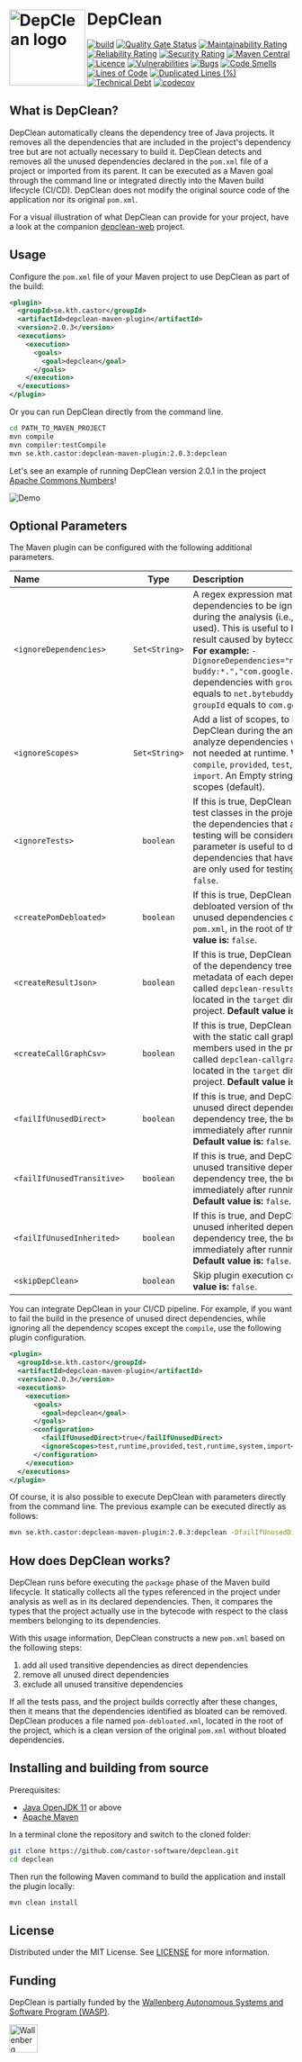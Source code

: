# DepClean <img src="https://github.com/castor-software/depclean/blob/master/.img/logo.svg" align="left" height="135px" alt="DepClean logo"/>

[![build](https://github.com/castor-software/depclean/actions/workflows/build.yml/badge.svg)](https://github.com/castor-software/depclean/actions/workflows/build.yml)
[![Quality Gate Status](https://sonarcloud.io/api/project_badges/measure?project=castor-software_depclean&metric=alert_status)](https://sonarcloud.io/dashboard?id=castor-software_depclean)
[![Maintainability Rating](https://sonarcloud.io/api/project_badges/measure?project=castor-software_depclean&metric=sqale_rating)](https://sonarcloud.io/dashboard?id=castor-software_depclean)
[![Reliability Rating](https://sonarcloud.io/api/project_badges/measure?project=castor-software_depclean&metric=reliability_rating)](https://sonarcloud.io/dashboard?id=castor-software_depclean)
[![Security Rating](https://sonarcloud.io/api/project_badges/measure?project=castor-software_depclean&metric=security_rating)](https://sonarcloud.io/dashboard?id=castor-software_depclean)
[![Maven Central](https://img.shields.io/maven-central/v/se.kth.castor/depclean-core.svg)](https://search.maven.org/search?q=g:se.kth.castor%20AND%20a:depclean*)
[![Licence](http://img.shields.io/badge/license-MIT-blue.svg)](https://github.com/castor-software/depclean/blob/master/LICENSE.md)
[![Vulnerabilities](https://sonarcloud.io/api/project_badges/measure?project=castor-software_depclean&metric=vulnerabilities)](https://sonarcloud.io/dashboard?id=castor-software_depclean)
[![Bugs](https://sonarcloud.io/api/project_badges/measure?project=castor-software_depclean&metric=bugs)](https://sonarcloud.io/dashboard?id=castor-software_depclean)
[![Code Smells](https://sonarcloud.io/api/project_badges/measure?project=castor-software_depclean&metric=code_smells)](https://sonarcloud.io/dashboard?id=castor-software_depclean)
[![Lines of Code](https://sonarcloud.io/api/project_badges/measure?project=castor-software_depclean&metric=ncloc)](https://sonarcloud.io/dashboard?id=castor-software_depclean)
[![Duplicated Lines (%)](https://sonarcloud.io/api/project_badges/measure?project=castor-software_depclean&metric=duplicated_lines_density)](https://sonarcloud.io/dashboard?id=castor-software_depclean)
[![Technical Debt](https://sonarcloud.io/api/project_badges/measure?project=castor-software_depclean&metric=sqale_index)](https://sonarcloud.io/dashboard?id=castor-software_depclean)
[![codecov](https://codecov.io/gh/castor-software/depclean/branch/master/graph/badge.svg?token=X0XE6R72OD)](https://codecov.io/gh/castor-software/depclean)

## What is DepClean?

DepClean automatically cleans the dependency tree of Java projects.
It removes all the dependencies that are included in the project's dependency tree but are not actually necessary to build it. 
DepClean detects and removes all the unused dependencies declared in the `pom.xml` file of a project or imported from its parent. 
It can be executed as a Maven goal through the command line or integrated directly into the Maven build lifecycle (CI/CD).
DepClean does not modify the original source code of the application nor its original `pom.xml`.

For a visual illustration of what DepClean can provide for your project, have a look at the companion [depclean-web](https://github.com/castor-software/depclean-web) project.

## Usage

Configure the `pom.xml` file of your Maven project to use DepClean as part of the build:

```xml
<plugin>
  <groupId>se.kth.castor</groupId>
  <artifactId>depclean-maven-plugin</artifactId>
  <version>2.0.3</version>
  <executions>
    <execution>
      <goals>
        <goal>depclean</goal>
      </goals>
    </execution>
  </executions>
</plugin>
```

Or you can run DepClean directly from the command line.

```bash
cd PATH_TO_MAVEN_PROJECT
mvn compile   
mvn compiler:testCompile
mvn se.kth.castor:depclean-maven-plugin:2.0.3:depclean
```

Let's see an example of running DepClean version 2.0.1 in the project [Apache Commons Numbers](https://github.com/apache/commons-numbers/tree/master/commons-numbers-examples/examples-jmh)!

![Demo](https://github.com/castor-software/depclean/blob/master/.img/demo.gif)

## Optional Parameters

The Maven plugin can be configured with the following additional parameters.


| Name                       |     Type      | Description                                                                                                                                                                                                                                                                                                                                                                                                               | 
|:---------------------------|:-------------:|:--------------------------------------------------------------------------------------------------------------------------------------------------------------------------------------------------------------------------------------------------------------------------------------------------------------------------------------------------------------------------------------------------------------------------| 
| `<ignoreDependencies>`     | `Set<String>` | A regex expression matching dependencies to be ignored by DepClean during the analysis (i.e., considered as used). This is useful to bypass incomplete result caused by bytecode-level analysis. **For example:** `-DignoreDependencies="net.bytebuddy:byte-buddy:*.","com.google.guava*."` ignores dependencies with `groupId:artifactId` equals to `net.bytebuddy:byte-buddy` and `groupId` equals to `com.google.guava`. |
| `<ignoreScopes>`           | `Set<String>` | Add a list of scopes, to be ignored by DepClean during the analysis. Useful to not analyze dependencies with scopes that are not needed at runtime. **Valid scopes are:** `compile`, `provided`, `test`, `runtime`, `system`, `import`. An Empty string indicates no scopes (default).                                                                                                                                    |
| `<ignoreTests>`            |   `boolean`   | If this is true, DepClean will not analyze the test classes in the project, and, therefore, the dependencies that are only used for testing will be considered unused. This parameter is useful to detect dependencies that have `compile` scope but are only used for testing. **Default value is:** `false`.                                                                                                            |
| `<createPomDebloated>`     |   `boolean`   | If this is true, DepClean creates a debloated version of the pom without unused dependencies called `debloated-pom.xml`, in the root of the project. **Default value is:** `false`.                                                                                                                                                                                                                                       |
| `<createResultJson>`       |   `boolean`   | If this is true, DepClean creates a JSON file of the dependency tree along with metadata of each dependency. The file is called `depclean-results.json`, and is located in the `target` directory of the project. **Default value is:** `false`.                                                                                                                                                                          |
| `<createCallGraphCsv>`     |   `boolean`   | If this is true, DepClean creates a CSV file with the static call graph of the API members used in the project. The file is called `depclean-callgraph.csv`, and is located in the `target` directory of the project. **Default value is:** `false`.                                                                                                                                                                      |
| `<failIfUnusedDirect>`     |   `boolean`   | If this is true, and DepClean reported any unused direct dependency in the dependency tree, the build fails immediately after running DepClean. **Default value is:** `false`.                                                                                                                                                                                                                                            |
| `<failIfUnusedTransitive>` |   `boolean`   | If this is true, and DepClean reported any unused transitive dependency in the dependency tree, the build fails immediately after running DepClean. **Default value is:** `false`.                                                                                                                                                                                                                                        |
| `<failIfUnusedInherited>`  |   `boolean`   | If this is true, and DepClean reported any unused inherited dependency in the dependency tree, the build fails immediately after running DepClean. **Default value is:** `false`.                                                                                                                                                                                                                                         |
| `<skipDepClean>`           |   `boolean`   | Skip plugin execution completely. **Default value is:** `false`.                                                                                                                                                                                                                                                                                                                                                          |


You can integrate DepClean in your CI/CD pipeline.
For example, if you want to fail the build in the presence of unused direct dependencies, while ignoring all the dependency scopes except the
`compile`, use the following plugin configuration.

```xml
<plugin>
  <groupId>se.kth.castor</groupId>
  <artifactId>depclean-maven-plugin</artifactId>
  <version>2.0.3</version>
  <executions>
    <execution>
      <goals>
        <goal>depclean</goal>
      </goals>
      <configuration>
        <failIfUnusedDirect>true</failIfUnusedDirect>
        <ignoreScopes>test,runtime,provided,test,runtime,system,import</ignoreScopes>
      </configuration>
    </execution>
  </executions>
</plugin>
```

Of course, it is also possible to execute DepClean with parameters directly from the command line. The previous example can be executed directly as follows:

```bash
mvn se.kth.castor:depclean-maven-plugin:2.0.3:depclean -DfailIfUnusedDirect=true -DignoreScopes=provided,test,runtime,system,import
```

## How does DepClean works?

DepClean runs before executing the `package` phase of the Maven build lifecycle. It statically collects all the types
referenced in the project under analysis as well as in its declared dependencies. Then, it compares the types that the
project actually use in the bytecode with respect to the class members belonging to its dependencies.

With this usage information, DepClean constructs a new `pom.xml` based on the following steps:

1. add all used transitive dependencies as direct dependencies
2. remove all unused direct dependencies
3. exclude all unused transitive dependencies

If all the tests pass, and the project builds correctly after these changes, then it means that the dependencies identified as bloated can be removed. DepClean produces a file named `pom-debloated.xml`, located in the root of the project, which is a clean version of the original `pom.xml` without bloated dependencies.

## Installing and building from source

Prerequisites:

- [Java OpenJDK 11](https://openjdk.java.net) or above
- [Apache Maven](https://maven.apache.org/)

In a terminal clone the repository and switch to the cloned folder:

```bash
git clone https://github.com/castor-software/depclean.git
cd depclean
```
Then run the following Maven command to build the application and install the plugin locally:

```bash
mvn clean install
```

## License

Distributed under the MIT License. See [LICENSE](https://github.com/castor-software/depclean/blob/master/LICENSE.md) for more information.

## Funding

DepClean is partially funded by the [Wallenberg Autonomous Systems and Software Program (WASP)](https://wasp-sweden.org).

<img src="https://github.com/castor-software/depclean/blob/master/.img/wasp.svg" height="50px" alt="Wallenberg Autonomous Systems and Software Program (WASP)"/>
